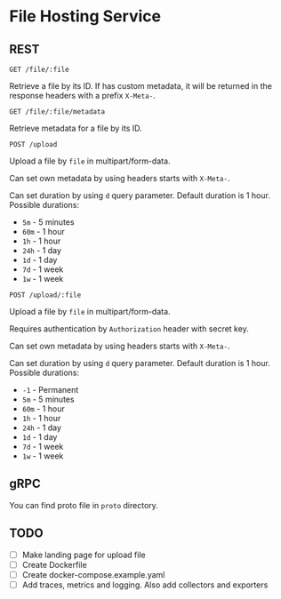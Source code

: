 # File Hosting Service

## REST

`GET /file/:file`

Retrieve a file by its ID. If has custom metadata, it will be returned in the response headers with a prefix `X-Meta-`.

`GET /file/:file/metadata`

Retrieve metadata for a file by its ID.

`POST /upload`

Upload a file by `file` in multipart/form-data.

Can set own metadata by using headers starts with `X-Meta-`.

Can set duration by using `d` query parameter. Default duration is 1 hour.
Possible durations:
- `5m` - 5 minutes
- `60m` - 1 hour
- `1h` - 1 hour
- `24h` - 1 day
- `1d` - 1 day
- `7d` - 1 week
- `1w` - 1 week

`POST /upload/:file`

Upload a file by `file` in multipart/form-data.

Requires authentication by `Authorization` header with secret key.

Can set own metadata by using headers starts with `X-Meta-`.

Can set duration by using `d` query parameter. Default duration is 1 hour.
Possible durations:
- `-1` - Permanent
- `5m` - 5 minutes
- `60m` - 1 hour
- `1h` - 1 hour
- `24h` - 1 day
- `1d` - 1 day
- `7d` - 1 week
- `1w` - 1 week

## gRPC

You can find proto file in `proto` directory.

## TODO

- [ ] Make landing page for upload file
- [ ] Create Dockerfile
- [ ] Create docker-compose.example.yaml
- [ ] Add traces, metrics and logging. Also add collectors and exporters
